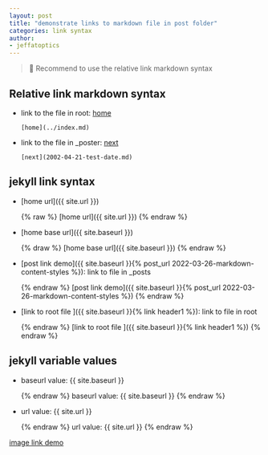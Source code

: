 ```yaml
---
layout: post
title: "demonstrate links to markdown file in post folder"
categories: link syntax
author:
- jeffatoptics
---
```


>📝 Recommend to use the relative link markdown syntax

## Relative link markdown syntax  

- link to the file in root: [home](../index.md)

    ```
    [home](../index.md) 
    ```
    
- link to the file in _poster: [next](2022-03-27-image-link.md)

    ```
    [next](2002-04-21-test-date.md)
    ```



## jekyll link syntax


- [home url]({{ site.url }})

    {% raw %}
    [home url]({{ site.url }})
    {% endraw %}



- [home base url]({{ site.baseurl }})

    {% draw %}
    [home base url]({{ site.baseurl }})
    {% endraw %}



- [post link demo]({{ site.baseurl }}{% post_url 2022-03-26-markdown-content-styles %}): link to file in _posts

    {% endraw %}
    [post link demo]({{ site.baseurl }}{% post_url 2022-03-26-markdown-content-styles %})
    {% endraw %}

- [link to root file ]({{ site.baseurl }}{% link header1 %}): link to file in root

    {% endraw %}
    [link to root file ]({{ site.baseurl }}{% link header1 %})
    {% endraw %}


## jekyll variable values

- baseurl value: {{ site.baseurl }}

    {% endraw %}
    baseurl value: {{ site.baseurl }}
    {% endraw %}

- url value: {{ site.url }}

    {% endraw %}
    url value: {{ site.url }}
    {% endraw %}


[image link demo](2022-03-27-image-link.md)

